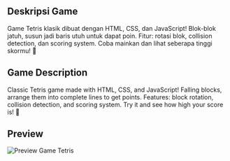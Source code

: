 ## <b>Deskripsi Game</b><br>
Game Tetris klasik dibuat dengan HTML, CSS, dan JavaScript! Blok-blok jatuh, susun jadi baris utuh untuk dapat poin. Fitur: rotasi blok, collision detection, dan scoring system. Coba mainkan dan lihat seberapa tinggi skormu! 🚀<br>
## <b>Game Description</b><br>
Classic Tetris game made with HTML, CSS, and JavaScript! Falling blocks, arrange them into complete lines to get points. Features: block rotation, collision detection, and scoring system. Try it and see how high your score is! 🚀<br>
## <b>Preview</b>
![Preview Game Tetris](https://github.com/NovriDev/game-tetris/main/preview.gif)

